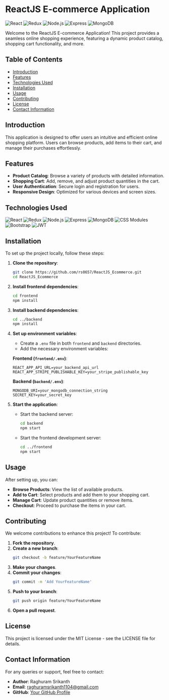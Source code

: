 # ReactJS E-commerce Application

![React](https://img.shields.io/badge/React-20232A?style=for-the-badge&logo=react&logoColor=61DAFB)
![Redux](https://img.shields.io/badge/Redux-764ABC?style=for-the-badge&logo=redux&logoColor=white)
![Node.js](https://img.shields.io/badge/Node.js-43853D?style=for-the-badge&logo=node.js&logoColor=white)
![Express](https://img.shields.io/badge/Express-000000?style=for-the-badge&logo=express&logoColor=white)
![MongoDB](https://img.shields.io/badge/MongoDB-4EA94B?style=for-the-badge&logo=mongodb&logoColor=white)

Welcome to the ReactJS E-commerce Application! This project provides a seamless online shopping experience, featuring a dynamic product catalog, shopping cart functionality, and more.

## Table of Contents

- [Introduction](#introduction)
- [Features](#features)
- [Technologies Used](#technologies-used)
- [Installation](#installation)
- [Usage](#usage)
- [Contributing](#contributing)
- [License](#license)
- [Contact Information](#contact-information)

## Introduction

This application is designed to offer users an intuitive and efficient online shopping platform. Users can browse products, add items to their cart, and manage their purchases effortlessly.

## Features

- **Product Catalog**: Browse a variety of products with detailed information.
- **Shopping Cart**: Add, remove, and adjust product quantities in the cart.
- **User Authentication**: Secure login and registration for users.
- **Responsive Design**: Optimized for various devices and screen sizes.

## Technologies Used

![React](https://img.shields.io/badge/React-20232A?style=for-the-badge&logo=react&logoColor=61DAFB)
![Redux](https://img.shields.io/badge/Redux-764ABC?style=for-the-badge&logo=redux&logoColor=white)
![Node.js](https://img.shields.io/badge/Node.js-43853D?style=for-the-badge&logo=node.js&logoColor=white)
![Express](https://img.shields.io/badge/Express-000000?style=for-the-badge&logo=express&logoColor=white)
![MongoDB](https://img.shields.io/badge/MongoDB-4EA94B?style=for-the-badge&logo=mongodb&logoColor=white)
![CSS Modules](https://img.shields.io/badge/CSS%20Modules-000000?style=for-the-badge&logo=css-modules&logoColor=white)
![Bootstrap](https://img.shields.io/badge/Bootstrap-563D7C?style=for-the-badge&logo=bootstrap&logoColor=white)
![JWT](https://img.shields.io/badge/JWT-000000?style=for-the-badge&logo=JSON%20web%20tokens&logoColor=white)

## Installation

To set up the project locally, follow these steps:

1. **Clone the repository**:
   ```bash
   git clone https://github.com/rs0657/ReactJS_Ecommerce.git
   cd ReactJS_Ecommerce
   ```

2. **Install frontend dependencies**:
   ```bash
   cd frontend
   npm install
   ```

3. **Install backend dependencies**:
   ```bash
   cd ../backend
   npm install
   ```

4. **Set up environment variables**:
   - Create a `.env` file in both `frontend` and `backend` directories.
   - Add the necessary environment variables:

   **Frontend (`frontend/.env`)**:
   ```
   REACT_APP_API_URL=your_backend_api_url
   REACT_APP_STRIPE_PUBLISHABLE_KEY=your_stripe_publishable_key
   ```

   **Backend (`backend/.env`)**:
   ```
   MONGODB_URI=your_mongodb_connection_string
   SECRET_KEY=your_secret_key
   ```

5. **Start the application**:
   - Start the backend server:
     ```bash
     cd backend
     npm start
     ```
   - Start the frontend development server:
     ```bash
     cd ../frontend
     npm start
     ```

## Usage

After setting up, you can:

- **Browse Products**: View the list of available products.
- **Add to Cart**: Select products and add them to your shopping cart.
- **Manage Cart**: Update product quantities or remove items.
- **Checkout**: Proceed to purchase the items in your cart.

## Contributing

We welcome contributions to enhance this project! To contribute:

1. **Fork the repository**.
2. **Create a new branch**:
   ```bash
   git checkout -b feature/YourFeatureName
   ```
3. **Make your changes**.
4. **Commit your changes**:
   ```bash
   git commit -m 'Add YourFeatureName'
   ```
5. **Push to your branch**:
   ```bash
   git push origin feature/YourFeatureName
   ```
6. **Open a pull request**.

## License

This project is licensed under the MIT License - see the LICENSE file for details.

## Contact Information

For any queries or support, feel free to contact:

- **Author**: Raghuram Srikanth
- **Email**: raghuramsrikanth1104@gmail.com
- **GitHub**: [Your GitHub Profile](https://github.com/rs0657/)

